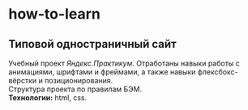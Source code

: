 # how-to-learn
## Типовой одностраничный сайт
Учебный проект *Яндекс.Практикум*. Отработаны навыки работы с анимациями, шрифтами и фреймами, а также навыки флексбокс-вёрстки и позиционирования.             
Структура проекта по правилам БЭМ.  
**Технологии:** html, css.
